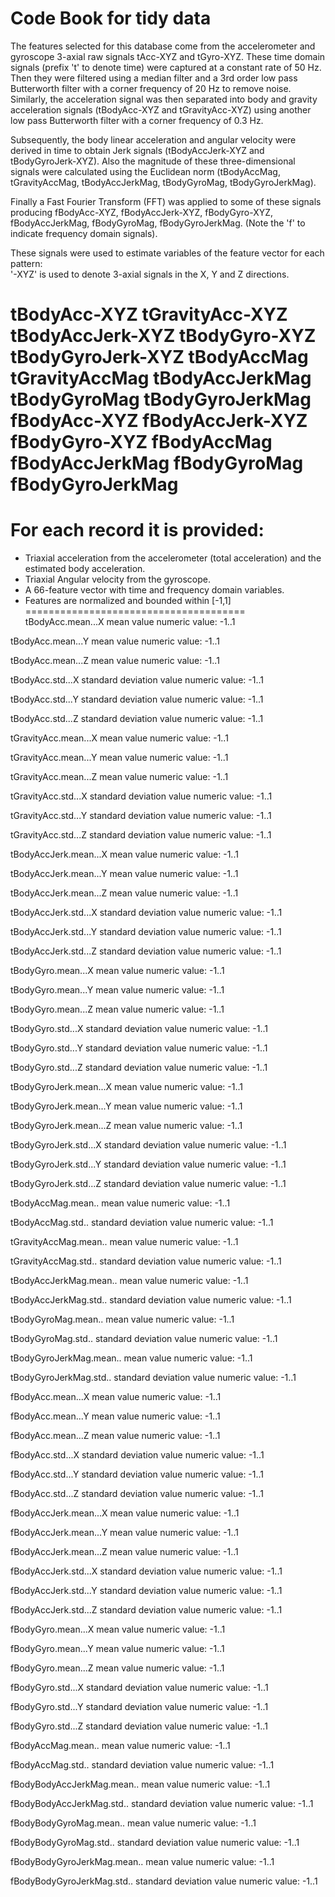 Code Book for tidy data
=================
The features selected for this database come from the accelerometer and gyroscope 3-axial raw signals tAcc-XYZ and tGyro-XYZ. These time domain signals (prefix 't' to denote time) were captured at a constant rate of 50 Hz. Then they were filtered using a median filter and a 3rd order low pass Butterworth filter with a corner frequency of 20 Hz to remove noise. Similarly, the acceleration signal was then separated into body and gravity acceleration signals (tBodyAcc-XYZ and tGravityAcc-XYZ) using another low pass Butterworth filter with a corner frequency of 0.3 Hz. 

Subsequently, the body linear acceleration and angular velocity were derived in time to obtain Jerk signals (tBodyAccJerk-XYZ and tBodyGyroJerk-XYZ). Also the magnitude of these three-dimensional signals were calculated using the Euclidean norm (tBodyAccMag, tGravityAccMag, tBodyAccJerkMag, tBodyGyroMag, tBodyGyroJerkMag). 

Finally a Fast Fourier Transform (FFT) was applied to some of these signals producing fBodyAcc-XYZ, fBodyAccJerk-XYZ, fBodyGyro-XYZ, fBodyAccJerkMag, fBodyGyroMag, fBodyGyroJerkMag. (Note the 'f' to indicate frequency domain signals). 

These signals were used to estimate variables of the feature vector for each pattern:  
'-XYZ' is used to denote 3-axial signals in the X, Y and Z directions.

tBodyAcc-XYZ
tGravityAcc-XYZ
tBodyAccJerk-XYZ
tBodyGyro-XYZ
tBodyGyroJerk-XYZ
tBodyAccMag
tGravityAccMag
tBodyAccJerkMag
tBodyGyroMag
tBodyGyroJerkMag
fBodyAcc-XYZ
fBodyAccJerk-XYZ
fBodyGyro-XYZ
fBodyAccMag
fBodyAccJerkMag
fBodyGyroMag
fBodyGyroJerkMag
======================================
For each record it is provided:
======================================
- Triaxial acceleration from the accelerometer (total acceleration) and the estimated body acceleration.
- Triaxial Angular velocity from the gyroscope. 
- A 66-feature vector with time and frequency domain variables. 
- Features are normalized and bounded within [-1,1] 
======================================
tBodyAcc.mean...X
  mean value
    numeric value: -1..1

tBodyAcc.mean...Y
  mean value
    numeric value: -1..1

tBodyAcc.mean...Z
  mean value
    numeric value: -1..1

tBodyAcc.std...X
  standard deviation value
    numeric value: -1..1

tBodyAcc.std...Y
  standard deviation value
    numeric value: -1..1

tBodyAcc.std...Z
  standard deviation value
    numeric value: -1..1

tGravityAcc.mean...X
  mean value
    numeric value: -1..1

tGravityAcc.mean...Y
  mean value
    numeric value: -1..1

tGravityAcc.mean...Z
  mean value
    numeric value: -1..1

tGravityAcc.std...X
  standard deviation value
    numeric value: -1..1

tGravityAcc.std...Y
  standard deviation value
    numeric value: -1..1

tGravityAcc.std...Z
  standard deviation value
    numeric value: -1..1

tBodyAccJerk.mean...X
  mean value
    numeric value: -1..1

tBodyAccJerk.mean...Y
  mean value
    numeric value: -1..1

tBodyAccJerk.mean...Z
  mean value
    numeric value: -1..1

tBodyAccJerk.std...X
  standard deviation value
    numeric value: -1..1

tBodyAccJerk.std...Y
  standard deviation value
    numeric value: -1..1

tBodyAccJerk.std...Z
  standard deviation value
    numeric value: -1..1

tBodyGyro.mean...X
  mean value
    numeric value: -1..1

tBodyGyro.mean...Y
  mean value
    numeric value: -1..1

tBodyGyro.mean...Z
  mean value
    numeric value: -1..1

tBodyGyro.std...X
  standard deviation value
    numeric value: -1..1

tBodyGyro.std...Y
  standard deviation value
    numeric value: -1..1

tBodyGyro.std...Z
  standard deviation value
    numeric value: -1..1

tBodyGyroJerk.mean...X
  mean value
    numeric value: -1..1

tBodyGyroJerk.mean...Y
  mean value
    numeric value: -1..1

tBodyGyroJerk.mean...Z
  mean value
    numeric value: -1..1

tBodyGyroJerk.std...X
  standard deviation value
    numeric value: -1..1

tBodyGyroJerk.std...Y
  standard deviation value
    numeric value: -1..1

tBodyGyroJerk.std...Z
  standard deviation value
    numeric value: -1..1

tBodyAccMag.mean..
  mean value
    numeric value: -1..1

tBodyAccMag.std..
  standard deviation value
    numeric value: -1..1

tGravityAccMag.mean..
  mean value
    numeric value: -1..1

tGravityAccMag.std..
  standard deviation value
    numeric value: -1..1

tBodyAccJerkMag.mean..
  mean value
    numeric value: -1..1

tBodyAccJerkMag.std..
  standard deviation value
    numeric value: -1..1

tBodyGyroMag.mean..
  mean value
    numeric value: -1..1

tBodyGyroMag.std..
  standard deviation value
    numeric value: -1..1

tBodyGyroJerkMag.mean..
  mean value
    numeric value: -1..1

tBodyGyroJerkMag.std..
  standard deviation value
    numeric value: -1..1

fBodyAcc.mean...X
  mean value
    numeric value: -1..1

fBodyAcc.mean...Y
  mean value
    numeric value: -1..1

fBodyAcc.mean...Z
  mean value
    numeric value: -1..1

fBodyAcc.std...X
  standard deviation value
    numeric value: -1..1

fBodyAcc.std...Y
  standard deviation value
    numeric value: -1..1

fBodyAcc.std...Z
  standard deviation value
    numeric value: -1..1

fBodyAccJerk.mean...X
  mean value
    numeric value: -1..1

fBodyAccJerk.mean...Y
  mean value
    numeric value: -1..1

fBodyAccJerk.mean...Z
  mean value
    numeric value: -1..1

fBodyAccJerk.std...X
  standard deviation value
    numeric value: -1..1

fBodyAccJerk.std...Y
  standard deviation value
    numeric value: -1..1

fBodyAccJerk.std...Z
  standard deviation value
    numeric value: -1..1

fBodyGyro.mean...X
  mean value
    numeric value: -1..1

fBodyGyro.mean...Y
  mean value
    numeric value: -1..1

fBodyGyro.mean...Z
  mean value
    numeric value: -1..1

fBodyGyro.std...X
  standard deviation value
    numeric value: -1..1

fBodyGyro.std...Y
  standard deviation value
    numeric value: -1..1

fBodyGyro.std...Z
  standard deviation value
    numeric value: -1..1

fBodyAccMag.mean..
  mean value
    numeric value: -1..1

fBodyAccMag.std..
  standard deviation value
    numeric value: -1..1

fBodyBodyAccJerkMag.mean..
  mean value
    numeric value: -1..1

fBodyBodyAccJerkMag.std..
  standard deviation value
    numeric value: -1..1

fBodyBodyGyroMag.mean..
  mean value
    numeric value: -1..1

fBodyBodyGyroMag.std..
  standard deviation value
    numeric value: -1..1

fBodyBodyGyroJerkMag.mean..
  mean value
    numeric value: -1..1

fBodyBodyGyroJerkMag.std..
  standard deviation value
     numeric value: -1..1